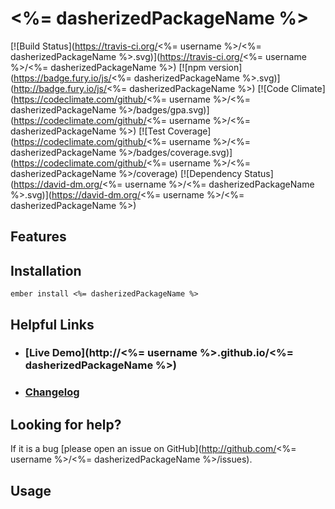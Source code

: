 # <%= dasherizedPackageName %>

[![Build Status](https://travis-ci.org/<%= username %>/<%= dasherizedPackageName %>.svg)](https://travis-ci.org/<%= username %>/<%= dasherizedPackageName %>)
[![npm version](https://badge.fury.io/js/<%= dasherizedPackageName %>.svg)](http://badge.fury.io/js/<%= dasherizedPackageName %>)
[![Code Climate](https://codeclimate.com/github/<%= username %>/<%= dasherizedPackageName %>/badges/gpa.svg)](https://codeclimate.com/github/<%= username %>/<%= dasherizedPackageName %>)
[![Test Coverage](https://codeclimate.com/github/<%= username %>/<%= dasherizedPackageName %>/badges/coverage.svg)](https://codeclimate.com/github/<%= username %>/<%= dasherizedPackageName %>/coverage)
[![Dependency Status](https://david-dm.org/<%= username %>/<%= dasherizedPackageName %>.svg)](https://david-dm.org/<%= username %>/<%= dasherizedPackageName %>)

## Features


## Installation

```
ember install <%= dasherizedPackageName %>
```

## Helpful Links

- ### [Live Demo](http://<%= username %>.github.io/<%= dasherizedPackageName %>)

- ### [Changelog](CHANGELOG.md)

## Looking for help?
If it is a bug [please open an issue on GitHub](http://github.com/<%= username %>/<%= dasherizedPackageName %>/issues).

## Usage
